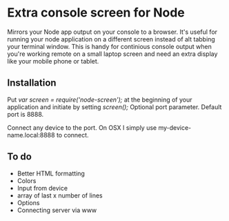 # Extra console screen for Node

Mirrors your Node app output on your console to a browser. It's useful for running your node application on a different screen instead of alt tabbing your terminal window. This is handy for continious console output when you're working remote on a small laptop screen and need an extra display like your mobile phone or tablet.

## Installation

Put *var screen = require('node-screen');*
at the beginning of your application and initiate by setting *screen();* Optional port parameter. Default port is 8888.

Connect any device to the port. On OSX I simply use my-device-name.local:8888 to connect.

## To do

- Better HTML formatting
- Colors
- Input from device
- array of last x number of lines
- Options
- Connecting server via www

